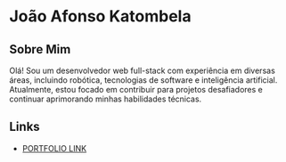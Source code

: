  
# João Afonso Katombela

## Sobre Mim
Olá! Sou um desenvolvedor web full-stack com experiência em diversas áreas, incluindo robótica, tecnologias de software e inteligência artificial. Atualmente, estou focado em contribuir para projetos desafiadores e continuar aprimorando minhas habilidades técnicas.
   
## Links
- [PORTFOLIO LINK](https://katumbela.reputacao360.online)

